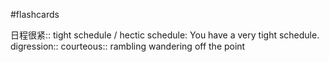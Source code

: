 #flashcards 

日程很紧:: tight schedule / hectic schedule: You have a very tight schedule.
digression::
courteous::
rambling
wandering off the point
